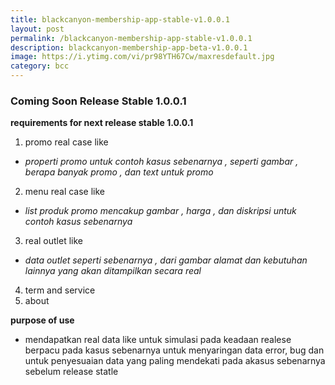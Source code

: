 ```yaml
---
title: blackcanyon-membership-app-stable-v1.0.0.1
layout: post
permalink: /blackcanyon-membership-app-stable-v1.0.0.1
description: blackcanyon-membership-app-beta-v1.0.0.1
image: https://i.ytimg.com/vi/pr98YTH67Cw/maxresdefault.jpg
category: bcc
---
```



### Coming Soon Release Stable 1.0.0.1

**requirements for next release stable 1.0.0.1**
1. promo real case like
  - *properti promo untuk contoh kasus sebenarnya , seperti gambar , berapa banyak promo , dan text untuk promo*
2. menu real case like
  - *list produk promo mencakup gambar , harga , dan diskripsi untuk contoh kasus sebenarnya*
3. real outlet like
  - *data outlet seperti sebenarnya , dari gambar alamat dan kebutuhan lainnya yang akan ditampilkan secara real*
4. term and service
5. about


**purpose of use**
- mendapatkan real data like untuk simulasi pada keadaan realese berpacu pada kasus sebenarnya untuk menyaringan data error, bug dan untuk penyesuaian data yang paling mendekati pada akasus sebenarnya sebelum release statle

